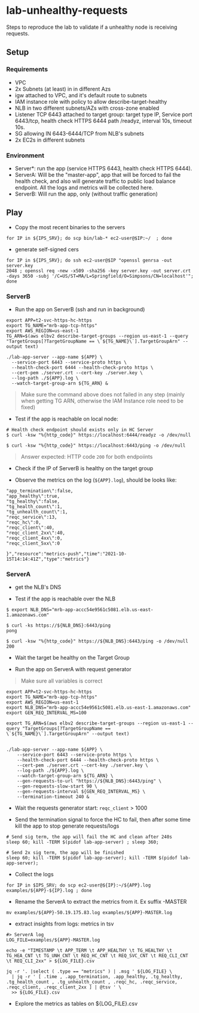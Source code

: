 # lab-unhealthy-requests

Steps to reproduce the lab to validate if a unhealthy node is receiving requests.


## Setup

### Requirements

- VPC
- 2x Subnets (at least) in in different Azs
- igw attached to VPC, and it's default route to subnets
- IAM instance role with policy to allow describe-target-healthy
- NLB in two different subnets/AZs with cross-zone enabled
 - Listener TCP 6443 attached to target group: target type IP, Service port 6443/tcp, health check HTTPS 6444 path /readyz, interval 10s, timeout 10s.
- SG allowing IN 6443-6444/TCP from NLB's subnets
- 2x EC2s in different subnets

### Environment

- Server*: run the app (service HTTPS 6443, health check HTTPS 6444).
- ServerA: Will be the "master-app", app that will be forced to fail the health check, and also will generate traffic to public load balance endpoint. All the logs and metrics will be collected here.
- ServerB: Will run the app, only (without traffic generation)


## Play

- Copy the most recent binaries to the servers

```
for IP in ${IPS_SRV}; do scp bin/lab-* ec2-user@$IP:~/  ; done
```

- generate self-signed cers

```
for IP in ${IPS_SRV}; do ssh ec2-user@$IP "openssl genrsa -out server.key 
2048 ; openssl req -new -x509 -sha256 -key server.key -out server.crt -days 3650 -subj '/C=US/ST=MA/L=Springfield/O=Simpsons/CN=localhost'"; done
```

### ServerB

- Run the app on ServerB (ssh and run in background)

``` shell
export APP=t2-svc-https-hc-https
export TG_NAME="mrb-app-tcp-https"
export AWS_REGION=us-east-1
TG_ARN=$(aws elbv2 describe-target-groups --region us-east-1 --query "TargetGroups[?TargetGroupName == \`${TG_NAME}\`].TargetGroupArn" --output text)

./lab-app-server --app-name ${APP} \
  --service-port 6443 --service-proto https \
  --health-check-port 6444 --health-check-proto https \
  --cert-pem ./server.crt --cert-key ./server.key \
  --log-path ./${APP}.log \
  --watch-target-group-arn ${TG_ARN} &
```

> Make sure the command above does not failed in any step (mainly when getting TG ARN, otherwise the IAM Instance role need to be fixed)

- Test if the app is reachable on local node:

``` shell
# Health check endpoint should exists only in HC Server
$ curl -ksw "%{http_code}" https://localhost:6444/readyz -o /dev/null

$ curl -ksw "%{http_code}" https://localhost:6443/ping -o /dev/null
```

> Answer expected: HTTP code `200` for both endpoiints

- Check if the IP of ServerB is healthy on the target group

- Observe the metrics on the log (`${APP}.log`), should be looks like:

```
"app_termination\":false,
"app_healthy\":true,
"tg_healthy\":false,
"tg_health_count\":1,
"tg_unhealth_count\":1,
"reqc_service\":13,
"reqc_hc\":0,
"reqc_client\":40,
"reqc_client_2xx\":40,
"reqc_client_4xx\":0,
"reqc_client_5xx\":0

}","resource":"metrics-push","time":"2021-10-15T14:14:41Z","type":"metrics"}
```

### ServerA 

- get the NLB's DNS

- Test if the app is reachable over the NLB

``` shell
$ export NLB_DNS="mrb-app-accc54e9561c5081.elb.us-east-1.amazonaws.com"

$ curl -ks https://${NLB_DNS}:6443/ping
pong

$ curl -ksw "%{http_code}" https://${NLB_DNS}:6443/ping -o /dev/null
200
```

- Wait the target be healthy on the Target Group

- Run the app on ServerA with request generator

> Make sure all variables is correct

``` shell
export APP=t2-svc-https-hc-https
export TG_NAME="mrb-app-tcp-https"
export AWS_REGION=us-east-1
export NLB_DNS="mrb-app-accc54e9561c5081.elb.us-east-1.amazonaws.com"
export GEN_REQ_INTERVAL_MS=100

export TG_ARN=$(aws elbv2 describe-target-groups --region us-east-1 --query "TargetGroups[?TargetGroupName == \`${TG_NAME}\`].TargetGroupArn" --output text)


./lab-app-server --app-name ${APP} \
    --service-port 6443 --service-proto https \
    --health-check-port 6444 --health-check-proto https \
    --cert-pem ./server.crt --cert-key ./server.key \
    --log-path ./${APP}.log \
    --watch-target-group-arn ${TG_ARN} \
    --gen-requests-to-url "https://${NLB_DNS}:6443/ping" \
    --gen-requests-slow-start 90 \
    --gen-requests-interval ${GEN_REQ_INTERVAL_MS} \
    --termination-timeout 240 &
```

- Wait the requests generator start: `reqc_client` > 1000

- Send the termination signal to force the HC to fail, then after some time kill the app to stop generate requests/logs

``` shell
# Send sig term, the app will fail the HC and clean after 240s
sleep 60; kill -TERM $(pidof lab-app-server) ; sleep 360;

# Send 2x sig term, the app will be finished
sleep 60; kill -TERM $(pidof lab-app-server); kill -TERM $(pidof lab-app-server); 

``` 

- Collect the logs

``` shell
for IP in $IPS_SRV; do scp ec2-user@${IP}:~/${APP}.log examples/${APP}-${IP}.log ; done
```

- Rename the ServerA to extract the metrics from it. Ex suffix -MASTER

``` shell
mv examples/${APP}-50.19.175.83.log examples/${APP}-MASTER.log
```

- extract insights from logs: metrics in tsv

``` shell
#> ServerA log
LOG_FILE=examples/${APP}-MASTER.log

echo -e "TIMESTAMP \t APP_TERM \t APP_HEALTHY \t TG_HEALTHY \t TG_HEA_CNT \t TG_UNH_CNT \t REQ_HC_CNT \t REQ_SVC_CNT \t REQ_CLI_CNT \t REQ_CLI_2xx" > ${LOG_FILE}.csv

jq -r '. |select ( .type == "metrics" ) | .msg ' ${LOG_FILE} \
  | jq -r ' [ .time , .app_termination, .app_healthy, .tg_healthy, .tg_health_count , .tg_unhealth_count , .reqc_hc, .reqc_service, .reqc_client, .reqc_client_2xx ] | @tsv ' \
  >> ${LOG_FILE}.csv
```

- Explore the metrics as tables on ${LOG_FILE}.csv
